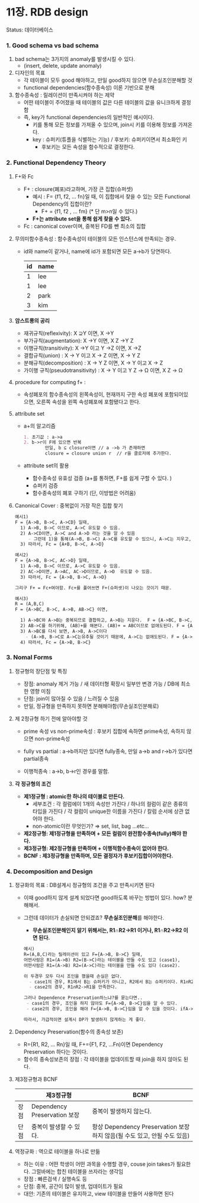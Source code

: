 # 11장. RDB design

Status: 데이터베이스

### 

### 1. Good schema vs bad schema

1.  bad schema는 3가지의  anomaly를 발생시킬 수 있다. 
    - (insert, delete, update anomaly)
2. 디자인의 목표
    - 각 테이블이 모두 good 해야하고, 만일 good하지 않으면 무손실조인분해할 것
    - functional dependencies(함수종속성) 이론 기반으로 분해
3. 함수종속성 : 릴레이션이 만족시켜야 하는 제약
    - 어떤 테이블이 주어졌을 때 테이블의 값은 다른 테이블의 값을 유니크하게 결정함
    - 즉, key가 functional dependencies의 일반적인 예시이다.
        - 키를 통해 모든 정보를 가져올 수 있으며, join시 키를 이용해 정보를 가져온다.
        - key : 슈퍼키(튜플을 식별하는 기능) / 후보키: 슈퍼키이면서 최소화인 키
            - 후보키는 모든 속성을 함수적으로 결정한다.

### 2. Functional Dependency Theory

1. F+와 Fc
    - F+ : closure(폐포)라고하며, 가장 큰 집합(슈퍼셋)
        - 예시 : F= {f1, f2, … fn}일 때, 이 집합에서 찾을 수 있는 모든 Functional Dependency의 집합이란?
            - F+ = {f1, f2 , … fm}  (* 단 m>n일 수 있다.)
        - **F+는 attribute set을 통해 쉽게 찾을 수 있다.**
    - Fc : canonical cover이며, 중복된 FD를 뺀 최소의 집합
    
2. 무의미함수종속성 : 함수종속성이 테이블의 모든 인스턴스에 만족되는 경우.
    - id와  name이 같거나, name에 id가 포함되면 모든 a→b가 당연하다.
        
        
        | id | name |
        | --- | --- |
        | 1 | lee |
        | 1 | lee |
        | 2 | park |
        | 3 | kim |
3. **암스트롱의 공리**
    - 재귀규칙(reflexivity): X ⊇Y 이면, X →Y
    - 부가규칙(augmentation): X →Y 이면, X Z →Y Z
    - 이행규칙(transitivity): X →Y 이고 Y →Z 이면, X →Z
    - 결합규칙(union) : X → Y 이고 X → Z 이면, X → Y Z
    - 분해규칙(decomposition) : X → Y Z 이면, X → Y 이고 X → Z
    - 가이행 규칙(pseudotransitivity) : X → Y 이고 Y Z → Ω 이면, X Z → Ω
4. procedure for computing f+ :
    - 속성폐포의 함수종속성의 왼쪽속성이, 현재까지 구한 속성 폐포에 포함되어있으면, 오른쪽 속성을 왼쪽 속성폐포에 포함됐다고 한다.
5. attribute set
    - a+의 알고리즘
        
        ```markdown
        1. 초기값 : a->a
        2. b->r이 F에 있으면 반복
        		만일, b ⊆ closure이면 // a ->b 가 존재하면
        		closure = closure union r  // r을 클로저에 추가한다.
        ```
        
    - attribute set의 활용
        - 함수종속성 유효성 검증 (a+를 통하면, F+를 쉽게 구할 수 있다. )
        - 슈퍼키 검증
        - 함수종속성의 폐포 구하기 (단, 이방법은 어려움)
6. Canonical Cover : 중복없이 가장 작은 집합 찾기
    
    ```markdown
    예시1)
    F = {A->B, B->C, A->CD} 일때,
      1) A->B, B->C 이므로, A->C 유도할 수 있음.
      2) A->CD이면, A->C and A->D 라는 것을 알 수 있음
         - 그런데 1)을 통해(A->B, B->C) A->C를 유도할 수 있으니, A->C는 지우고, A->D만 남김
      3) 따라서, Fc = {A+B, B->C, A->D}
    
    예시2)
    F = {A->B, B->C, AC->D} 일때,
      1) A->B, B->C 이므로, A->C 유도할 수 있음.
      2) AC->D이면, A->AC, AC->D이므로, A->D  유도할 수 있음.
      3) 따라서, Fc = {A->B, B->C, A->D}
    
    그리구 F+ = Fc+여야함. Fc+를 풀어쓰면 F+(슈퍼셋)이 나오는 것이기 때문.
    
    예시3)
    R = (A,B,C)
    F = {A->BC, B->C, A->B, AB->C} 이면,
    
      1) A->BC와 A->B는 중복되므로 결합하고, A->B는 지운다.  F = {A->BC, B->C, AB->C}
      2) AB->C를 하기위해, (AB)+를 해본다. (AB)+ = ABC이므로 없애도된다. F = {A->BC, B->C}
      3) A->BC를 다시 보면, A->B, A->C이다
        - (A->B, B->C로 A->C는유추될 것이기 때문에, A->C는 없애도된다. F = {A->B, B->C}
      4) 따라서, Fc = {A->B, B->C}
    ```
    

### 3. Nomal Forms

1. 정규형의 장단점 및 특징
    - 장점: anomaly 제거 가능 / 새 데이터형 확장시 일부만 변경 가능 / DB에 최소한 영향 미침
    - 단점: join이 많아질 수 있음 / 느려질 수 있음
    - 만일, 정규형을 만족하지 못하면 분해해야함(무손실조인분해로)

1. 제 2정규형 하기 전에 알아야할 것
    - prime 속성 vs non-prime속성 : 후보키 집합에 속하면 prime속성, 속하지 않으면 non-prime속성
    
    - fully vs partial : a→b까지만 있다면 fully종속, 만일 a→b and r→b가 있다면 partial종속
    
    - 이행적종속 : a→b, b→r인 경우를 말함.
    
2. **각 정규형의 조건**
    - **제1정규형 : atomic한 하나의 테이블로 만든다.**
        - 세부조건 : 각 컬럼에이 1개의 속성만 가진다 / 하나의 컬럼이 같은 종류의 타입을 가진다 / 각 컬럼이 unique한 이름을 가진다 / 칼럼 순서에 상관 없어야 한다.
        - non-atomic이란 무엇인가? ⇒ set, list, bag …etc…
    - **제2정규형: 제1정규형을 만족하며 + 모든 컬럼이 완전함수종속(fully)해야 한다.**
    - **제3정규형: 제2정규형을 만족하며 + 이행적함수종속이 없어야 한다.**
    - **BCNF : 제3정규형을 만족하며, 모든 결정자가 후보키집합이어야한다.**

### 4. Decomposition and Design

1. 정규화의 목표 : DB설계시 정규형의 조건을 주고 만족시키면 된다
    - 이때 good하지 않게 설계 되었다면 good하도록 바꾸는 방법이 있다. how? 분해해서.
    - 그런데 데이터가 손실되면 안되겠죠? **무손실조인분해**를 해야한다.
        - **무손실조인분해인지 알기 위해서는, R1∩R2→R1 이거나, R1∩R2→R2 이면 된다.**
        
        ```markdown
        예시)
        R=(A,B,C)라는 릴레이션이 있고 F={A->B, B->C} 일때,
        어떤사람은 R1=(A->B) R2=(B->C)라는 테이블을 만들 수도 있고 (case1),
        어떤사람은 R1=(A->B) R2=(A->C)라는 테이블을 만들 수도 있다 (case2).
        
        이 두경우 모두 다시 조인을 했을때 손실은 없다.
          - case1의 경우, R1에서 B는 슈퍼키가 아니고, R2에서 B는 슈퍼키이다. R1∩R2->R2를 만족한다.
          - case2의 경우, R1∩R2->R1을 만족한다.
        
        그러나 Dependence Preservation하느냐?를 묻는다면..
         - case1의 경우, 조인을 하지 않아도 F={A->B, B->C}임을 알 수 있다.
         - case2의 경우, 조인을 해야 F={A->B, B->C}임을 알 수 있을 것이다. ifA->B and B->C then A->C이니까.
        
        따라서, 가급적이면 설계시 DP가 발생하지 않게하는 게 좋다.
        ```
        
2. Dependency Preservation(함수의 종속성 보존)
    - R={R1, R2, … Rn}일 때, F+={F1, F2, …Fn)이면 Dependency Preservation 하다는 것이다.
    - 함수의 종속성보존의 장점 : 각 테이블을 업데이트할 때 join을 하지 않아도 된다.
3. 제3정규형과 BCNF
    
    
    |  | 제3정규형 | BCNF |
    | --- | --- | --- |
    | 장점 | Dependency Preservation 보장 | 중복이 발생하지 않는다. |
    | 단점 | 중복이 발생할 수 있다.  | 항상 Dependency Preservation 보장하지 않음(될 수도 있고, 안될 수도 있음) |
    
4. 역정규화 : 역으로 테이블을 하나로 만듦
    - 하는 이유 : 어떤 학생이 어떤 과목을 수행할 경우, couse join takes가 필요한다. 그럴바에는 합친 테이블을 쓰자라는 생각임
    - 장점 : 빠른검색 / 실행속도 등
    - 단점: 중복, 공간이 많이 발생, 업데이트가 필요
    - 대안: 기존의 테이블은 유지하고, view 테이블을 만들어 사용하면 된다